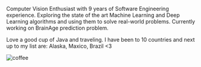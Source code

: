 Computer Vision Enthusiast with 9 years of Software Engineering experience. Exploring the state of the art Machine Learning and Deep Learning algorithms and using them to solve real-world problems. Currently working on BrainAge prediction problem. 

Love a good cup of Java and traveling. I have been to 10 countries and next up to my list are: Alaska, Maxico, Brazil <3

![coffee](https://user-images.githubusercontent.com/31473347/164362283-b1b9793e-4577-4816-a8df-f42f54568b26.png)
